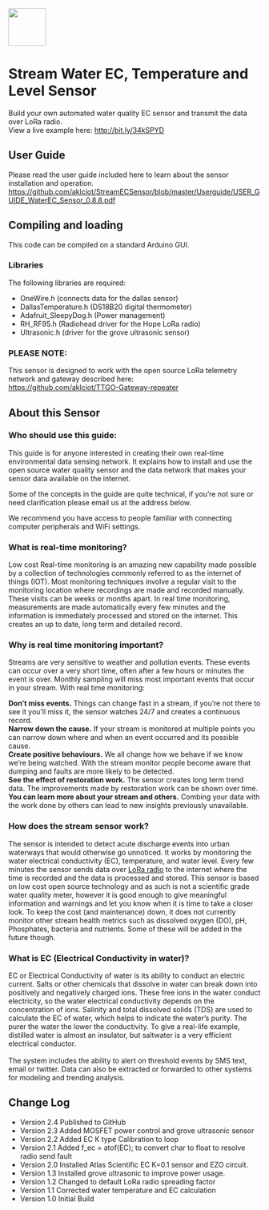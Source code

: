 <img src="https://github.com/aklciot/StreamECSensor/blob/master/InnovateAuckland_Medium.png" align="middle" height="75"/>

# Stream Water EC, Temperature and Level Sensor
Build your own automated water quality EC sensor and transmit the data over LoRa radio.
<br>View a live example here: 
http://bit.ly/34kSPYD

## User Guide
Please read the user guide included here to learn about the sensor installation and operation.
https://github.com/aklciot/StreamECSensor/blob/master/Userguide/USER_GUIDE_WaterEC_Sensor_0.8.8.pdf


## Compiling and loading
This code can be compiled on a standard Arduino GUI.
### Libraries
The following libraries are required:
- OneWire.h (connects data for the dallas sensor)
- DallasTemperature.h (DS18B20 digital thermometer)
- Adafruit_SleepyDog.h  (Power management)
- RH_RF95.h (Radiohead driver for the Hope LoRa radio)
- Ultrasonic.h (driver for the grove ultrasonic sensor)

### PLEASE NOTE:
This sensor is designed to work with the open source LoRa telemetry network and gateway described here:</br>
https://github.com/aklciot/TTGO-Gateway-repeater
</br>

## About this Sensor

### Who should use this guide:

This guide is for anyone interested in creating their own real-time environmental data sensing network.  It explains how to install and use the open source water quality sensor and the data network that makes your sensor data available on the internet.

Some of the concepts in the guide are quite technical, if you’re not sure or need clarification please email us at the address below.

We recommend you have access to people familiar with connecting computer peripherals and WiFi settings.

### What is real-time monitoring?
Low cost Real-time monitoring is an amazing new capability made possible by a collection of technologies commonly referred to as the internet of things (IOT). Most monitoring techniques involve a regular visit to the monitoring location where recordings are made and recorded manually. These visits can be weeks or months apart.  In real time monitoring, measurements are made automatically every few minutes and the information is immediately processed and stored on the internet. This  creates an up to date, long term and detailed record.

### Why is real time monitoring important?

Streams are very sensitive to weather and pollution events. These events can occur over a very short time, often after a few hours or minutes the event is over. Monthly sampling will miss most important events that occur in your stream.
With real time monitoring:

<b>Don’t miss events.</b> Things can change fast in a stream, if you’re not there to see it you’ll miss it, the sensor watches 24/7 and creates a continuous record.</br>
<b>Narrow down the cause.</b> If your stream is monitored at multiple points you can narrow down where and when an event occurred and its possible cause.</br>
<b>Create positive behaviours.</b> We all change how we behave if we know we’re being watched.  With the stream monitor people become aware that dumping and faults are more likely to be detected.</br>
<b>See the effect of restoration work.</b>  The sensor creates long term trend data. The improvements made by restoration work can be shown over time.</br>
<b>You can learn more about your stream and others.</b> Combing your data with the work done by others can lead to new insights previously unavailable.</br>

### How does the stream sensor work?
The sensor is intended to detect acute discharge events into urban waterways that would otherwise go unnoticed. 
It works by monitoring the water electrical conductivity (EC), temperature, and water level. 
Every few minutes the sensor sends data over <a href="https://en.wikipedia.org/wiki/LoRa" target="_blank">LoRa radio</a> to the internet where the time is recorded and the data is processed and stored. 
This sensor is based on low cost open source technology and as such is not a scientific grade water quality meter, however it is good enough to give meaningful information and warnings and let you know when it is time to take a closer look. 
To keep the cost (and maintenance) down, it does not currently monitor other stream health metrics such as dissolved oxygen (DO), pH, Phosphates, bacteria and nutrients.  Some of these will be added in the future though.

### What is EC (Electrical Conductivity in water)?
EC or Electrical Conductivity of water is its ability to conduct an electric current. Salts or other chemicals that dissolve in water can break down into positively and negatively charged ions. These free ions in the water conduct electricity, so the water electrical conductivity depends on the concentration of ions. 
Salinity and total dissolved solids (TDS) are used to calculate the EC of water, which helps to indicate the water’s purity. 
The purer the water the lower the conductivity. To give a real-life example, distilled water is almost an insulator, but saltwater is a very efficient electrical conductor.
<br>
<br>
The system includes the ability to alert on threshold events by SMS text, email or twitter. Data can also be extracted or forwarded to other systems for modeling and trending analysis.
<br>

## Change Log
- Version 2.4 Published to GitHub
- Version 2.3 Added MOSFET power control and grove ultrasonic sensor
- Version 2.2 Added EC K type Calibration to loop
- Version 2.1 Added f_ec = atof(EC); to convert char to float to resolve radio send fault
- Version 2.0 Installed Atlas Scientific EC K=0.1 sensor and EZO circuit.
- Version 1.3 Installed grove ultrasonic to improve power usage.
- Version 1.2 Changed to default LoRa radio spreading factor
- Version 1.1 Corrected water temperature and EC calculation
- Version 1.0 Initial Build


